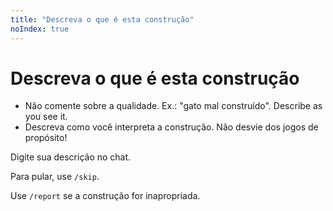 ```yaml
---
title: "Descreva o que é esta construção"
noIndex: true
---
```


# Descreva o que é esta construção

- Não comente sobre a qualidade. Ex.: "gato mal construído". Describe as you see it.
- Descreva como você interpreta a construção. Não desvie dos jogos de propósito!

Digite sua descrição no chat.

Para pular, use `/skip`.

Use `/report` se a construção for inapropriada.
